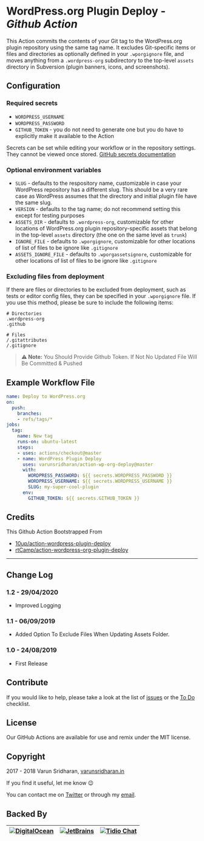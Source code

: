 # WordPress.org Plugin Deploy - ***Github Action***
This Action commits the contents of your Git tag to the WordPress.org plugin repository using the same tag name. 
It excludes Git-specific items or files and directories as optionally defined in your `.wporgignore` file, and 
moves anything from a `.wordpress-org` subdirectory to the top-level `assets` directory in Subversion (plugin banners, icons, and screenshots).

## Configuration
### Required secrets
* `WORDPRESS_USERNAME`
* `WORDPRESS_PASSWORD`
* `GITHUB_TOKEN` - you do not need to generate one but you do have to explicitly make it available to the Action

Secrets can be set while editing your workflow or in the repository settings. They cannot be viewed once stored. [GitHub secrets documentation](https://developer.github.com/actions/creating-workflows/storing-secrets/)

### Optional environment variables
* `SLUG` - defaults to the respository name, customizable in case your WordPress repository has a different slug. This should be a very rare case as WordPress assumes that the directory and initial plugin file have the same slug.
* `VERSION` - defaults to the tag name; do not recommend setting this except for testing purposes
* `ASSETS_DIR` - defaults to `.wordpress-org`, customizable for other locations of WordPress.org plugin repository-specific assets that belong in the top-level `assets` directory (the one on the same level as `trunk`)
* `IGNORE_FILE` - defaults to `.wporgignore`, customizable for other locations of list of files to be ignore like `.gitignore`
* `ASSETS_IGNORE_FILE` - defaults to `.wporgassetsignore`, customizable for other locations of list of files to be ignore like `.gitignore`

### Excluding files from deployment
If there are files or directories to be excluded from deployment, such as tests or editor config files, they can be specified in your `.wporgignore` file. If you use this method, please be sure to include the following items:

```gitignore
# Directories
.wordpress-org
.github

# Files
/.gitattributes
/.gitignore
```

> **⚠️ Note:** You Should Provide Github Token. If Not No Updated File Will Be Committed & Pushed

## Example Workflow File
```yaml
name: Deploy to WordPress.org
on:
  push:
    branches:
    - refs/tags/*
jobs:
  tag:
    name: New tag
    runs-on: ubuntu-latest
    steps:
    - uses: actions/checkout@master
    - name: WordPress Plugin Deploy
      uses: varunsridharan/action-wp-org-deploy@master
      with:
        WORDPRESS_PASSWORD: ${{ secrets.WORDPRESS_PASSWORD }}
        WORDPRESS_USERNAME: ${{ secrets.WORDPRESS_USERNAME }}
        SLUG: my-super-cool-plugin
      env:
        GITHUB_TOKEN: ${{ secrets.GITHUB_TOKEN }}
```

## Credits
This Github Action Bootstrapped From 
* [10up/action-wordpress-plugin-deploy](https://github.com/10up/action-wordpress-plugin-deploy)  
* [rtCamp/action-wordpress-org-plugin-deploy](https://github.com/10up/rtCamp/action-wordpress-org-plugin-deploy)  

---
## Change Log
### 1.2 - 29/04/2020
* Improved Logging

### 1.1 - 06/09/2019
* Added Option To Exclude Files When Updating Assets Folder.

### 1.0 - 24/08/2019
* First Release

## Contribute
If you would like to help, please take a look at the list of
[issues][issues] or the [To Do](#-todo) checklist.

## License
Our GitHub Actions are available for use and remix under the MIT license.

## Copyright
2017 - 2018 Varun Sridharan, [varunsridharan.in][website]

If you find it useful, let me know :wink:

You can contact me on [Twitter][twitter] or through my [email][email].

## Backed By
| [![DigitalOcean][do-image]][do-ref] | [![JetBrains][jb-image]][jb-ref] |  [![Tidio Chat][tidio-image]][tidio-ref] |
| --- | --- | --- |

[twitter]: https://twitter.com/varunsridharan2
[email]: mailto:varunsridharan23@gmail.com
[website]: https://varunsridharan.in
[issues]: issues/

[do-image]: https://vsp.ams3.cdn.digitaloceanspaces.com/cdn/DO_Logo_Horizontal_Blue-small.png
[jb-image]: https://vsp.ams3.cdn.digitaloceanspaces.com/cdn/phpstorm-small.png?v3
[tidio-image]: https://vsp.ams3.cdn.digitaloceanspaces.com/cdn/tidiochat-small.png
[do-ref]: https://s.svarun.in/Ef
[jb-ref]: https://www.jetbrains.com
[tidio-ref]: https://tidiochat.com

